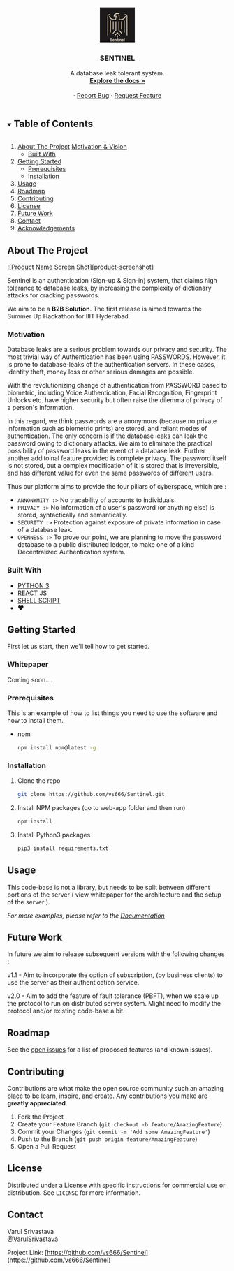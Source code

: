 <!-- [![Contributors][contributors-shield]][contributors-url]
[![Forks][forks-shield]][forks-url]
[![Stargazers][stars-shield]][stars-url]
[![Issues][issues-shield]][issues-url]
[![MIT License][license-shield]][license-url]
[![LinkedIn][linkedin-shield]][linkedin-url] -->



<br />
<p align="center">
  <a href="https://github.com/vs666/Sentinel">
    <img src="misc_assets/sentinel-logo.jpg" alt="Logo" width="80" height="80">
  </a>

  <h3 align="center">SENTINEL</h3>

  <p align="center">
    A database leak tolerant system.
    <br />
    <a href="https://github.com/vs666/Sentinel/blob/main/docs/DOCS.md"><strong>Explore the docs »</strong></a>
    <br />
    <br />
    <!-- <a href="https://github.com/vs666/Sentinel">View Demo</a> -->
    ·
    <a href="https://github.com/vs666/Sentinel/issues">Report Bug</a>
    ·
    <a href="https://github.com/vs666/Sentinel/issues">Request Feature</a>
  </p>
</p>



<!-- TABLE OF CONTENTS -->
<details open="open">
  <summary><h2 style="display: inline-block">Table of Contents</h2></summary>
  <ol>
    <li>
      <a href="#about-the-project">About The Project</a>
      <a href="#motivation">Motivation & Vision</a>
      <ul>
        <li><a href="#built-with">Built With</a></li>
      </ul>
    </li>
    <li>
      <a href="#getting-started">Getting Started</a>
      <ul>
        <li><a href="#prerequisites">Prerequisites</a></li>
        <li><a href="#installation">Installation</a></li>
      </ul>
    </li>
    <li><a href="#usage">Usage</a></li>
    <li><a href="#roadmap">Roadmap</a></li>
    <li><a href="#contributing">Contributing</a></li>
    <li><a href="#license">License</a></li>
    <li><a href="#future-work">Future Work</a></li>
    <li><a href="#contact">Contact</a></li>
    <li><a href="#acknowledgements">Acknowledgements</a></li>
  </ol>
</details>



<!-- ABOUT THE PROJECT -->
## About The Project

[![Product Name Screen Shot][product-screenshot]](https://example.com)

Sentinel is an authentication (Sign-up & Sign-in) system, that claims high tolerance to database leaks, by increasing the complexity of dictionary attacks for cracking passwords.

We aim to be a **B2B Solution**. The first release is aimed towards the Summer Up Hackathon for IIIT Hyderabad. 


### Motivation

Database leaks are a serious problem towards our privacy and security. The most trivial way of Authentication has been using PASSWORDS. However, it is prone to database-leaks of the authentication servers. In these cases, identity theft, money loss or other serious damages are possible. 

With the revolutionizing change of authentication from PASSWORD based to biometric, including Voice Authentication, Facial Recognition, Fingerprint Unlocks etc. have higher security but often raise the dilemma of privacy of a person's information. 

In this regard, we think passwords are a anonymous (because no private information such as biometric prints) are stored, and reliant modes of authentication. The only concern is if the database leaks can leak the password owing to dictionary attacks. We aim to eliminate the practical possibility of password leaks in the event of a database leak. Further another additoinal feature provided is complete privacy. The password itself is not stored, but a complex modification of it is stored that is irreversible, and has different value for even the same passwords of different users.

Thus our platform aims to provide the four pillars of cyberspace, which are : 
  * `ANNONYMITY :>` No tracability of accounts to individuals.
  * `PRIVACY :>` No information of a user's password (or anything else) is stored, syntactically and semantically.
  * `SECURITY :>` Protection against exposure of private information in case of a database leak.
  * `OPENNESS :>` To prove our point, we are planning to move the password database to a public distributed ledger, to make one of a kind Decentralized Authentication system.



### Built With

* [PYTHON 3](https://www.python.org/)
* [REACT JS](https://reactjs.org/)
* [SHELL SCRIPT](https://www.shellscript.sh/)
* :heart:


## Getting Started

First let us start, then we'll tell how to get started.

### Whitepaper 

Coming soon....




### Prerequisites

This is an example of how to list things you need to use the software and how to install them.
* npm
  ```sh
  npm install npm@latest -g
  ```

### Installation

1. Clone the repo
   ```sh
   git clone https://github.com/vs666/Sentinel.git
   ```
2. Install NPM packages (go to web-app folder and then run)
   ```sh
   npm install
   ```
3. Install Python3 packages 
    ```sh
    pip3 install requirements.txt
    ```



## Usage

This code-base is not a library, but needs to be split between different portions of the server ( view whitepaper for the architecture and the setup of the server ). 

_For more examples, please refer to the [Documentation](https://github.com/vs666/Sentinel/blob/main/docs/DOCS.md)_


## Future Work 

In future we aim to release subsequent versions with the following changes : 

v1.1 - Aim to incorporate the option of subscription, (by business clients) to use the server as their authentication service.

v2.0 - Aim to add the feature of fault tolerance (PBFT), when we scale up the protocol to run on distributed server system. Might need to modify the protocol and/or existing code-base a bit.



<!-- ROADMAP -->
## Roadmap

See the [open issues](https://github.com/vs666/Sentinel/issues) for a list of proposed features (and known issues).



<!-- CONTRIBUTING -->
## Contributing

Contributions are what make the open source community such an amazing place to be learn, inspire, and create. Any contributions you make are **greatly appreciated**.

1. Fork the Project
2. Create your Feature Branch (`git checkout -b feature/AmazingFeature`)
3. Commit your Changes (`git commit -m 'Add some AmazingFeature'`)
4. Push to the Branch (`git push origin feature/AmazingFeature`)
5. Open a Pull Request


<!-- LICENSE -->
## License

Distributed under a License with specific instructions for commercial use or distribution. See `LICENSE` for more information.



<!-- CONTACT -->
## Contact

Varul Srivastava    
[@VarulSrivastava](https://twitter.com/VarulSrivastava)   



Project Link: [https://github.com/vs666/Sentinel](https://github.com/vs666/Sentinel)



<!-- MARKDOWN LINKS & IMAGES -->
<!-- https://www.markdownguide.org/basic-syntax/#reference-style-links -->
[contributors-shield]: https://img.shields.io/github/contributors/vs666/Sentinel.svg?style=for-the-badge
[contributors-url]: https://github.com/vs666/Sentinel/graphs/contributors
[forks-shield]: https://img.shields.io/github/forks/vs666/Sentinel.svg?style=for-the-badge
[forks-url]: https://github.com/vs666/Sentinel/network/members
[stars-shield]: https://img.shields.io/github/stars/vs666/repo.svg?style=for-the-badge
[stars-url]: https://github.com/vs666/repo/stargazers
[issues-shield]: https://img.shields.io/github/issues/vs666/repo.svg?style=for-the-badge
[issues-url]: https://github.com/vs666/Sentinel/issues
[license-shield]: https://img.shields.io/github/license/vs666/Sentinel.svg?style=for-the-badge
[license-url]: https://github.com/vs666/Sentinel/blob/main/LICENSE
[linkedin-shield]: https://img.shields.io/badge/-LinkedIn-black.svg?style=for-the-badge&logo=linkedin&colorB=555
[linkedin-url]: https://www.linkedin.com/in/varul-srivastava-497547198/